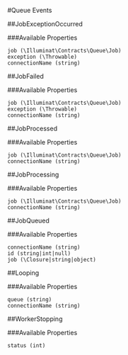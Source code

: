 #Queue Events

##JobExceptionOccurred

###Available Properties

    job (\Illuminat\Contracts\Queue\Job)
    exception (\Throwable)
    connectionName (string)

##JobFailed

###Available Properties

    job (\Illuminat\Contracts\Queue\Job)
    exception (\Throwable)
    connectionName (string)

##JobProcessed

###Available Properties

    job (\Illuminat\Contracts\Queue\Job)
    connectionName (string)

##JobProcessing

###Available Properties

    job (\Illuminat\Contracts\Queue\Job)
    connectionName (string)

##JobQueued

###Available Properties

    connectionName (string)
    id (string|int|null)
    job (\Closure|string|object)

##Looping

###Available Properties

    queue (string)
    connectionName (string)

##WorkerStopping

###Available Properties

    status (int)
